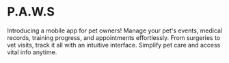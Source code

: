 # P.A.W.S
Introducing a mobile app for pet owners! Manage your pet's events, medical records, training progress, and appointments effortlessly. From surgeries to vet visits, track it all with an intuitive interface. Simplify pet care and access vital info anytime.
